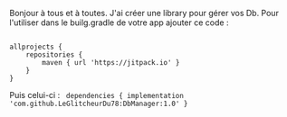 Bonjour à tous et à toutes.
J'ai créer une library pour gérer vos Db. 
Pour l'utiliser dans le builg.gradle de votre app ajouter ce code :

<code>
allprojects {
	repositories {
		maven { url 'https://jitpack.io' }
	}
}
</code>


Puis celui-ci :
<code>
dependencies {
    implementation 'com.github.LeGlitcheurDu78:DbManager:1.0'
}
</code>
